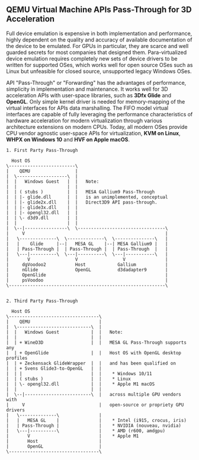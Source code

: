 ## QEMU Virtual Machine APIs Pass-Through for 3D Acceleration
Full device emulation is expensive in both implementation and performance, highly dependent on the quality and accuracy of available documentation of the device to be emulated. For GPUs in particular, they are scarce and well guarded secrets for most companies that designed them. Para-virtualized device emulation requires completely new sets of device drivers to be written for supported OSes, which works well for open source OSes such as Linux but unfeasible for closed source, unsupported legacy Windows OSes.

API "Pass-Through" or "Forwarding" has the advantages of performance, simplicity in implementation and maintenance. It works well for 3D acceleration APIs with user-space libraries, such as **3Dfx Glide** and **OpenGL**. Only simple kernel driver is needed for memory-mapping of the virtual interfaces for APIs data marshalling. The FIFO model virtual interfaces are capable of fully leveraging the performance characteristics of hardware acceleration for modern virtualization through various architecture extensions on modern CPUs. Today, all modern OSes provide CPU vendor agnostic user-space APIs for virtualization, **KVM on Linux**, **WHPX on Windows 10** and **HVF on Apple macOS**.
```
1. First Party Pass-Through

  Host OS
\-------------------------\
|    QEMU                 |
|  \-------------------\  |
|  |   Windows Guest   |  |   Note:
|  |                   |  |
|  | ( stubs )         |  |   MESA Gallium9 Pass-Through
|  | |- glide.dll      |  |   is an unimplemented, conceptual
|  | |- glide2x.dll    |  |   Direct3D9 API pass-through.
|  | |- glide3x.dll    |  |
|  | |- opengl32.dll   |  |
|  | \- d3d9.dll       |  |
|  |                   |  |
|  \--|----------------\  \---------------------------------\
|     V                                                     |
|   \--------------\  \--------------\  \---------------\   |
|   |    Glide     |--|   MESA GL    |--| MESA Gallium9 |   |
|   | Pass-Through |  | Pass-Through |  | Pass-Through  |   |
|   \---|----------\  \---|----------\  \---|-----------\   |
|       V                 V                 V               |
|     dgVoodoo2           Host            Gallium           |
|     nGlide              OpenGL          d3dadapter9       |
|     OpenGlide                                             |
|     psVoodoo                                              |
\-----------------------------------------------------------\


2. Third Party Pass-Through

  Host OS
\----------------------------------\
|    QEMU                          |
|  \----------------------------\  |
|  |   Windows Guest            |  |   Note:
|  |                            |  |
|  | + WineD3D                  |  |   MESA GL Pass-Through supports any
|  | + OpenGlide                |  |   Host OS with OpenGL desktop profiles
|  | + Zeckensack GlideWrapper  |  |   and has been qualified on
|  | + Svens Glide3-to-OpenGL   |  |
|  | |                          |  |    * Windows 10/11
|  | ( stubs )                  |  |    * Linux
|  | \- opengl32.dll            |  |    * Apple M1 macOS
|  |                            |  |
|  \--|-------------------------\  |   across multiple GPU vendors with
|     V                            |   open-source or propriety GPU drivers
|   \--------------\               |
|   |   MESA GL    |               |    * Intel (i915, crocus, iris)
|   | Pass-Through |               |    * NVIDIA (nouveau, nvidia)
|   \---|----------\               |    * AMD (r600, amdgpu)
|       V                          |    * Apple M1
|       Host                       |
|       OpenGL                     |
\----------------------------------\
```
